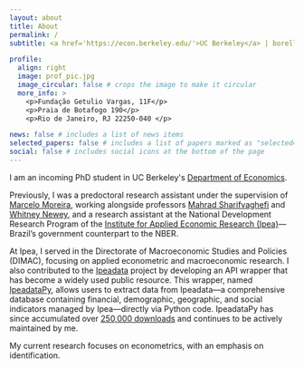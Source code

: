 ```yaml
---
layout: about
title: About
permalink: /
subtitle: <a href='https://econ.berkeley.edu/'>UC Berkeley</a> | borelli@berkeley.edu

profile:
  align: right
  image: prof_pic.jpg
  image_circular: false # crops the image to make it circular
  more_info: >
    <p>Fundação Getulio Vargas, 11F</p>
    <p>Praia de Botafogo 190</p>
    <p>Rio de Janeiro, RJ 22250-040 </p>

news: false # includes a list of news items
selected_papers: false # includes a list of papers marked as "selected={true}"
social: false # includes social icons at the bottom of the page
---
```


I am an incoming PhD student in UC Berkeley's [Department of Economics](https://econ.berkeley.edu/).

Previously, I was a predoctoral research assistant under the supervision of [Marcelo Moreira](https://sites.google.com/site/moreiramarceloj/), working alongside professors [Mahrad Sharifvaghefi](https://sites.google.com/site/moreiramarceloj/) and [Whitney Newey](https://economics.mit.edu/people/faculty/whitney-newey), and a research assistant at the National Development Research Program of the [Institute for Applied Economic Research (Ipea)](http://www.ipeadata.gov.br/Default.aspx)—Brazil’s government counterpart to the NBER. 

At Ipea, I served in the Directorate of Macroeconomic Studies and Policies (DIMAC), focusing on applied econometric and macroeconomic research. I also contributed to the [Ipeadata](http://www.ipeadata.gov.br/Default.aspx) project by developing an API wrapper that has become a widely used public resource. This wrapper, named [IpeadataPy](https://github.com/luanborelli/ipeadatapy), allows users to extract data from Ipeadata—a comprehensive database containing financial, demographic, geographic, and social indicators managed by Ipea—directly via Python code. IpeadataPy has since accumulated over [250,000 downloads](https://www.pepy.tech/projects/ipeadatapy) and continues to be actively maintained by me.

My current research focuses on econometrics, with an emphasis on identification.